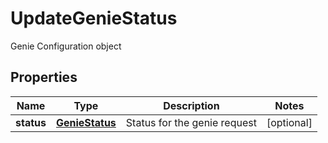 

# UpdateGenieStatus

Genie Configuration object

## Properties

Name | Type | Description | Notes
------------ | ------------- | ------------- | -------------
**status** | [**GenieStatus**](GenieStatus.md) | Status for the genie request |  [optional]



